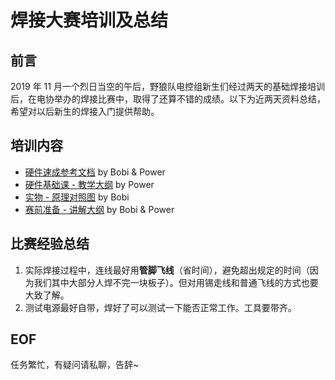 # 焊接大赛培训及总结

## 前言

2019 年 11 月一个烈日当空的午后，野狼队电控组新生们经过两天的基础焊接培训后，在电协举办的焊接比赛中，取得了还算不错的成绩。以下为近两天资料总结，希望对以后新生的焊接入门提供帮助。

## 培训内容

* [硬件速成参考文档](https://shimo.im/docs/dyRpp3HyHJgVj8VX) by Bobi & Power
* [硬件基础课 - 教学大纲](https://mubu.com/doc/kJeFad8-cI) by Power
* [实物 - 原理对照图](https://shimo.im/sheets/tK3DTTpgkXpJYjtj/MODOC) by Bobi
* [赛前准备 - 讲解大纲](https://mubu.com/doc/XHHCaWPZ1Y) by Bobi & Power

## 比赛经验总结

1. 实际焊接过程中，连线最好用**管脚飞线**（省时间），避免超出规定的时间（因为我们其中大部分人焊不完一块板子）。但对用锡走线和普通飞线的方式也要大致了解。
2. 测试电源最好自带，焊好了可以测试一下能否正常工作。工具要带齐。



## EOF

任务繁忙，有疑问请私聊，告辞~

